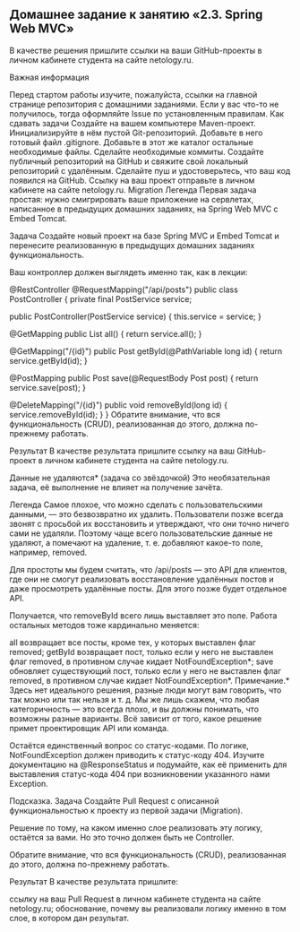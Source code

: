 ## Домашнее задание к занятию «2.3. Spring Web MVC»
В качестве решения пришлите ссылки на ваши GitHub-проекты в личном кабинете студента на сайте netology.ru.

Важная информация

Перед стартом работы изучите, пожалуйста, ссылки на главной странице репозитория с домашними заданиями.
Если у вас что-то не получилось, тогда оформляйте Issue по установленным правилам.
Как сдавать задачи
Создайте на вашем компьютере Maven-проект.
Инициализируйте в нём пустой Git-репозиторий.
Добавьте в него готовый файл .gitignore.
Добавьте в этот же каталог остальные необходимые файлы.
Сделайте необходимые коммиты.
Создайте публичный репозиторий на GitHub и свяжите свой локальный репозиторий с удалённым.
Сделайте пуш и удостоверьтесь, что ваш код появился на GitHub.
Ссылку на ваш проект отправьте в личном кабинете на сайте netology.ru.
Migration
Легенда
Первая задача простая: нужно смигрировать ваше приложение на сервлетах, написанное в предыдущих домашних заданиях, на Spring Web MVC с Embed Tomcat.

Задача
Создайте новый проект на базе Spring MVC и Embed Tomcat и перенесите реализованную в предыдущих домашних заданиях функциональность.

Ваш контроллер должен выглядеть именно так, как в лекции:

@RestController
@RequestMapping("/api/posts")
public class PostController {
  private final PostService service;

  public PostController(PostService service) {
    this.service = service;
  }

  @GetMapping
  public List<Post> all() {
    return service.all();
  }

  @GetMapping("/{id}")
  public Post getById(@PathVariable long id) {
    return service.getById(id);
  }

  @PostMapping
  public Post save(@RequestBody Post post) {
    return service.save(post);
  }

  @DeleteMapping("/{id}")
  public void removeById(long id) {
    service.removeById(id);
  }
}
Обратите внимание, что вся функциональность (CRUD), реализованная до этого, должна по-прежнему работать.

Результат
В качестве результата пришлите ссылку на ваш GitHub-проект в личном кабинете студента на сайте netology.ru.

Данные не удаляются* (задача со звёздочкой)
Это необязательная задача, её выполнение не влияет на получение зачёта.

Легенда
Самое плохое, что можно сделать с пользовательскими данными, — это безвозвратно их удалить. Пользователи позже всегда звонят с просьбой их восстановить и утверждают, что они точно ничего сами не удаляли. Поэтому чаще всего пользовательские данные не удаляют, а помечают на удаление, т. е. добавляют какое-то поле, например, removed.

Для простоты мы будем считать, что /api/posts — это API для клиентов, где они не смогут реализовать восстановление удалённых постов и даже просмотреть удалённые посты. Для этого позже будет отдельное API.

Получается, что removeById всего лишь выставляет это поле. Работа остальных методов тоже кардинально меняется:

all возвращает все посты, кроме тех, у которых выставлен флаг removed;
getById возвращает пост, только если у него не выставлен флаг removed, в противном случае кидает NotFoundException*;
save обновляет существующий пост, только если у него не выставлен флаг removed, в противном случае кидает NotFoundException*.
Примечание.* Здесь нет идеального решения, разные люди могут вам говорить, что так можно или так нельзя и т. д. Мы же лишь скажем, что любая категоричность — это всегда плохо, и вы должны понимать, что возможны разные варианты. Всё зависит от того, какое решение примет проектировщик API или команда.

Остаётся единственный вопрос со статус-кодами. По логике, NotFoundException должен приводить к статус-коду 404. Изучите документацию на @ResponseStatus и подумайте, как её применить для выставления статус-кода 404 при возникновении указанного нами Exception.

Подсказка.
Задача
Создайте Pull Request с описанной функциональностью к проекту из первой задачи (Migration).

Решение по тому, на каком именно слое реализовать эту логику, остаётся за вами. Но это точно должен быть не Controller.

Обратите внимание, что вся функциональность (CRUD), реализованная до этого, должна по-прежнему работать.

Результат
В качестве результата пришлите:

ссылку на ваш Pull Request в личном кабинете студента на сайте netology.ru;
обоснование, почему вы реализовали логику именно в том слое, в котором дан результат.